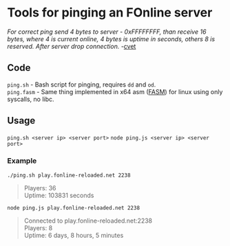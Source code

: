 # Tools for pinging an FOnline server

*For correct ping send 4 bytes to server - 0xFFFFFFFF, than receive 16 bytes, 
where 4 is current online, 4 bytes is uptime in seconds, others 8 is reserved. After server drop connection.* -[cvet](https://fodev.net/forum/index.php/topic,2351.msg19771.html#msg19771)

## Code
`ping.sh` - Bash script for pinging, requires `dd` and `od`.<br>
`ping.fasm` - Same thing implemented in x64 asm ([FASM](https://flatassembler.net/)) for linux using only syscalls, no libc.
## Usage
`ping.sh <server ip> <server port>`
`node ping.js <server ip> <server port>`
### Example
`./ping.sh play.fonline-reloaded.net 2238`

> Players: 36<br>
> Uptime: 103831 seconds

`node ping.js play.fonline-reloaded.net 2238`

> Connected to play.fonline-reloaded.net:2238<br>
> Players: 8<br>
> Uptime: 6 days, 8 hours, 5 minutes